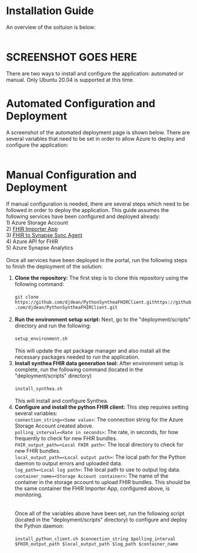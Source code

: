 # Installation Guide
An overview of the soltuion is below:<br /><br />
# SCREENSHOT GOES HERE 
There are two ways to install and configure the application: automated or manual. Only Ubuntu 20.04 is supported at this time.
# Automated Configuration and Deployment
A screenshot of the automated deployment page is shown below. There are several variables that need to be set in order to allow Azure to deploy and configure the application:<br /><br />
# Manual Configuration and Deployment
If manual configuration is needed, there are several steps which need to be followed in order to deploy the application. This guide assumes the following services have been configured and deployed already:<br/> 1) Azure Storage Account <br/> 2) [FHIR Importer App](https://github.com/microsoft/fhir-server-samples/tree/master/src/FhirImporter)<br /> 3) [FHIR to Synapse Sync Agent](https://github.com/microsoft/FHIR-Analytics-Pipelines/blob/main/FhirToDataLake/docs/Deployment.md)<br /> 4) Azure API for FHIR <BR/> 5) Azure Synapse Analytics <Br/><Br/> Once all services have been deployed in the portal, run the following steps to finish the deployment of the solution:<br/>
1) **Clone the repository:** The first step is to clone this repository using the following command:<br /><br/>`git clone https://github.com/djdean/PythonSyntheaFHIRClient.githttps://github.com/djdean/PythonSyntheaFHIRClient.git` <br /><br />
2) **Run the environment setup script:** Next, go to the "deployment/scripts" directory and run the following:<br /><br/>`setup_environment.sh`<br /><br />This will update the apt package manager and also install all the necessary packages needed to run the application.
3) **Install synthea FHIR data generation tool:** After environment setup is complete, run the following command (located in the "deployment/scripts" directory)<br/><br/>`install_synthea.sh`<br/><br/>This will install and configure Synthea.
4) **Configure and install the python FHIR client:** This step requires setting several variables:<br/>`connection_string=<Some value>`: The connection string for the Azure Storage Account created above.<br/>`polling_interval=<Rate in seconds>`: The rate, in seconds, for how frequently to check for new FHIR bundles.<br/>`FHIR_output_path=<Local FHIR path>`: The local directory to check for new FHIR bundles.<br/>`local_output_path=<Local output path>`: The local path for the Python daemon to output errors and uploaded data.<br/>`log_path=<Local log path>`: The local path to use to output log data.<br/>`container_name=<Storage Account container>`: The name of the container in the storage account to upload FHIR bundles. This should be the same container the FHIR Importer App, configured above, is monitoring.<br/><br/><br/>Once all of the variables above have been set, run the following script (located in the "deployment/scripts" directory) to configure and deploy the Python daemon:<br/><br/>`install_python_client.sh $connection_string $polling_interval $FHIR_output_path $local_output_path $log_path $container_name`<br/>
